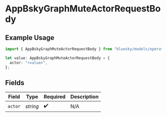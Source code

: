 # AppBskyGraphMuteActorRequestBody

## Example Usage

```typescript
import { AppBskyGraphMuteActorRequestBody } from "bluesky/models/operations";

let value: AppBskyGraphMuteActorRequestBody = {
  actor: "<value>",
};
```

## Fields

| Field              | Type               | Required           | Description        |
| ------------------ | ------------------ | ------------------ | ------------------ |
| `actor`            | *string*           | :heavy_check_mark: | N/A                |